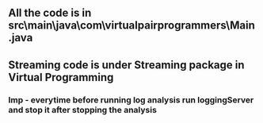 ## All the code is in src\main\java\com\virtualpairprogrammers\Main.java


## Streaming code is under Streaming package in Virtual Programming

### Imp - everytime before running log analysis run loggingServer and stop it after stopping the analysis